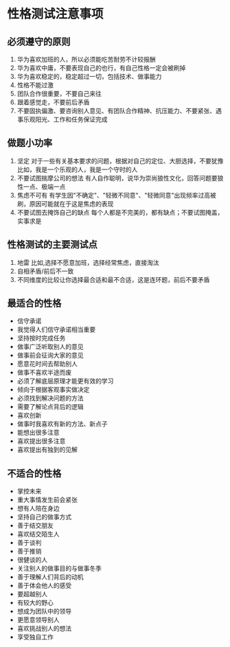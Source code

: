 # 性格测试注意事项

## 必须遵守的原则

1.  华为喜欢加班的人，所以必须能吃苦耐劳不计较报酬
2.  华为喜欢中庸，不要表现自己的也行，有自己性格一定会被刷掉
3.  华为喜欢稳定的，稳定超过一切，包括技术、做事能力
4.  性格不能过激
5.  团队合作很重要，不要自己来往
6.  跟着感觉走，不要前后矛盾
7.  不要固执偏激、要咨询别人意见、有团队合作精神、抗压能力、不要紧张、遇事乐观阳光、工作和任务保证完成

## 做题小功率

1.  坚定
    对于一些有关基本要求的问题，根据对自己的定位、大胆选择，不要犹豫
    比如，我是一个乐观的人，我是一个守时的人 
2.  不要试图揣摩公司的想法
    有人自作聪明，说华为崇尚狼性文化，回答问题要狼性一点、极端一点
3.  焦虑不可有
    有学生因"不确定"、"轻微不同意"、"轻微同意"出现频率过高被刷，原因可能就在于这是焦虑的表现
4.  不要试图去掩饰自己的缺点
    每个人都是不完美的，都有缺点；不要试图掩盖，实事求是

## 性格测试的主要测试点

1.  地雷
    比如,选择不愿意加班，选择经常焦虑，直接淘汰
2.  自相矛盾/前后不一致
3.  不同维度的比较让你选择最合适和最不合适，这是连环题，前后不要矛盾

## 最适合的性格
*   信守承诺
*   我觉得人们信守承诺相当重要
*   坚持按时完成任务
*   做事广泛听取别人的意见
*   做事前会征询大家的意见
*   愿意花时间去帮助别人
*   做事不喜欢半途而废
*   必须了解底层原理才能更有效的学习
*   倾向于根据客观事实做决定
*   必须找到解决问题的方法
*   需要了解论点背后的逻辑
*   喜欢创新
*   做事时我喜欢有新的方法、新点子
*   能想出很多注意
*   喜欢提出很多注意
*   喜欢提出有独到的见解
## 不适合的性格
*   掌控未来
*   重大事情发生前会紧张
*   想有人陪在身边
*   坚持自己的做事方式
*   善于结交朋友
*   喜欢结交陌生人
*   善于谈判
*   善于推销
*   很健谈的人
*   关注别人的做事目的与做事冬季
*   善于理解人们背后的动机
*   善于体会他人的感受
*   要超越别人
*   有较大的野心
*   想成为团队中的领导
*   更愿意领导别人
*   喜欢挑战别人的想法
*   享受独自工作